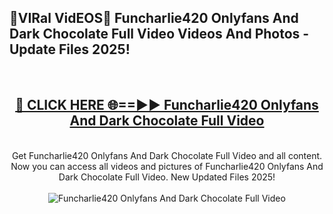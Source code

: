 <h2>🔴VIRal VidEOS🔴 Funcharlie420 Onlyfans And Dark Chocolate Full Video Videos And Photos - Update Files 2025!</h2>
<br>
<div align="center">
<h2><a href="https://virallinks.top/Hdb6NB" rel="nofollow">🔴 CLICK HERE 🌐==►► Funcharlie420 Onlyfans And Dark Chocolate Full Video</a></h2>
<br>
Get Funcharlie420 Onlyfans And Dark Chocolate Full Video and all content. Now you can access all videos and pictures of Funcharlie420 Onlyfans And Dark Chocolate Full Video. New Updated Files 2025!
<br>
<br>
<a href="https://virallinks.top/Hdb6NB" rel="nofollow" data-target="animated-image.originalLink"><img src="https://i.imgur.com/dJHk4Zq.gif)" alt="Funcharlie420 Onlyfans And Dark Chocolate Full Video" style="max-width: 100%; display: inline-block;" data-target="animated-image.originalImage"></a>
</div>
<br>
